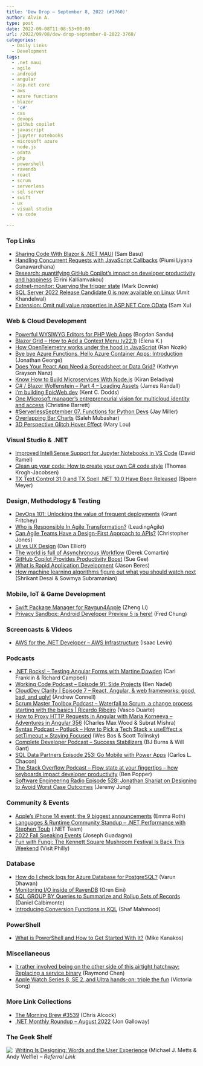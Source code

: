 ```yaml
---
title: 'Dew Drop – September 8, 2022 (#3760)'
author: Alvin A.
type: post
date: 2022-09-08T11:08:53+00:00
url: /2022/09/08/dew-drop-september-8-2022-3760/
categories:
  - Daily Links
  - Development
tags:
  - .net maui
  - agile
  - android
  - angular
  - asp.net core
  - aws
  - azure functions
  - blazor
  - 'c#'
  - css
  - devops
  - github copilot
  - javascript
  - jupyter notebooks
  - microsoft azure
  - node.js
  - odata
  - php
  - powershell
  - ravendb
  - react
  - scrum
  - serverless
  - sql server
  - swift
  - ux
  - visual studio
  - vs code

---
```

### <a name="top"></a>Top Links

  * <a href="https://www.telerik.com/blogs/sharing-code-blazor-dotnet-maui" target="_blank" rel="noopener">Sharing Code With Blazor & .NET MAUI</a> (Sam Basu)
  * <a href="https://www.syncfusion.com/blogs/post/handling-concurrent-requests-with-javascript-callbacks.aspx?utm_source=alvinashcraft&utm_medium=email&utm_campaign=alvinashcraft_blog_edmsep22" target="_blank" rel="noopener">Handling Concurrent Requests with JavaScript Callbacks</a> (Piumi Liyana Gunawardhana)
  * <a href="https://github.blog/2022-09-07-research-quantifying-github-copilots-impact-on-developer-productivity-and-happiness/" target="_blank" rel="noopener">Research: quantifying GitHub Copilot’s impact on developer productivity and happiness</a> (Eirini Kalliamvakou)
  * <a href="https://www.poppastring.com/blog/dotnetmonitor-querying-the-trigger-state" target="_blank" rel="noopener">dotnet-monitor: Querying the trigger state</a> (Mark Downie)
  * <a href="https://techcommunity.microsoft.com/t5/sql-server-blog/sql-server-2022-release-candidate-0-is-now-available-on-linux/ba-p/3620018" target="_blank" rel="noopener">SQL Server 2022 Release Candidate 0 is now available on Linux</a> (Amit Khandelwal)
  * <a href="https://devblogs.microsoft.com/odata/extension-omit-null-value-properties-in-asp-net-core-odata/" target="_blank" rel="noopener">Extension: Omit null value properties in ASP.NET Core OData</a> (Sam Xu)

### <a name="web"></a>Web & Cloud Development

  * <a href="https://www.designyourway.net/blog/misc/powerful-wysiwyg-editors-for-php-web-apps/" target="_blank" rel="noopener">Powerful WYSIWYG Editors for PHP Web Apps</a> (Bogdan Sandu)
  * <a href="https://community.devexpress.com/blogs/aspnet/archive/2022/09/08/blazor-add-a-context-menu-to-the-devexpress-grid-component.aspx" target="_blank" rel="noopener">Blazor Grid – How to Add a Context Menu (v22.1)</a> (Elena K.)
  * <a href="https://www.cncf.io/blog/2022/09/07/how-opentelemetry-works-under-the-hood-in-javascript/" target="_blank" rel="noopener">How OpenTelemetry works under the hood in JavaScript</a> (Ran Nozik)
  * <a href="https://endjin.com/blog/2022/09/bye-bye-azure-functions-hello-azure-container-apps-part-1-introduction.html" target="_blank" rel="noopener">Bye bye Azure Functions, Hello Azure Container Apps: Introduction</a> (Jonathan George)
  * <a href="https://www.telerik.com/blogs/does-react-app-need-spreadsheet-data-grid" target="_blank" rel="noopener">Does Your React App Need a Spreadsheet or Data Grid?</a> (Kathryn Grayson Nanz)
  * <a href="https://dzone.com/articles/know-how-to-build-microservices-with-nodejs" target="_blank" rel="noopener">Know How to Build Microservices With Node.js</a> (Kiran Beladiya)
  * <a href="https://www.jamesdrandall.com/posts/csharp_blazor_wolfenstein_part_4_loading_assets/" target="_blank" rel="noopener">C# / Blazor Wolfenstein &#8211; Part 4 &#8211; Loading Assets</a> (James Randall)
  * <a href="https://kentcdodds.com/blog/i-m-building-epicweb-dev" target="_blank" rel="noopener">I&#8217;m building EpicWeb.dev</a> (Kent C. Dodds)
  * <a href="https://www.microsoft.com/security/blog/2022/09/07/one-microsoft-managers-entrepreneurial-vision-for-multicloud-identity-and-access/" target="_blank" rel="noopener">One Microsoft manager’s entrepreneurial vision for multicloud identity and access</a> (Christine Barrett)
  * <a href="https://azure.github.io/Cloud-Native/blog/07-functions-python" target="_blank" rel="noopener">#ServerlessSeptember 07. Functions for Python Devs</a> (Jay Miller)
  * <a href="https://css-tricks.com/overlapping-bar-charts/" target="_blank" rel="noopener">Overlapping Bar Charts</a> (Saleh Mubashar)
  * <a href="https://tympanus.net/codrops/2022/09/07/3d-perspective-glitch-hover-effect/" target="_blank" rel="noopener">3D Perspective Glitch Hover Effect</a> (Mary Lou)

### <a name="dotnet"></a>Visual Studio & .NET

  * <a href="https://visualstudiomagazine.com/articles/2022/09/07/vs-code-python-sep22.aspx" target="_blank" rel="noopener">Improved IntelliSense Support for Jupyter Notebooks in VS Code</a> (David Ramel)
  * <a href="https://blog.unity.com/technology/clean-up-your-code-how-to-create-your-own-c-code-style" target="_blank" rel="noopener">Clean up your code: How to create your own C# code style</a> (Thomas Krogh-Jacobsen)
  * <a href="https://www.textcontrol.com/blog/2022/09/07/tx-text-control-31-released/" target="_blank" rel="noopener">TX Text Control 31.0 and TX Spell .NET 10.0 Have Been Released</a> (Bjoern Meyer)

### <a name="design"></a>Design, Methodology & Testing

  * <a href="https://www.red-gate.com/blog/database-devops/devops-101-unlocking-the-value-of-frequent-deployments" target="_blank" rel="noopener">DevOps 101: Unlocking the value of frequent deployments</a> (Grant Fritchey)
  * <a href="https://www.leadingagile.com/2022/09/who-is-responsible-in-agile-transformation/?utm_source=Who%20is%20Responsible%20In%20Agile%20Transformation%3F&utm_medium=RSS&utm_campaign=RSS%20Reader" target="_blank" rel="noopener">Who is Responsible In Agile Transformation?</a> (LeadingAgile)
  * <a href="https://thenewstack.io/can-agile-teams-have-a-design-first-approach-to-apis/" target="_blank" rel="noopener">Can Agile Teams Have a Design-First Approach to APIs?</a> (Christopher Jones)
  * <a href="https://blog.scottlogic.com/2022/09/01/ui-vs-ux-design.html" target="_blank" rel="noopener">UI vs UX Design</a> (Dan Elliott)
  * <a href="https://codeopinion.com/the-world-is-full-of-asynchronous-workflow/" target="_blank" rel="noopener">The world is full of Asynchronous Workflow</a> (Derek Comartin)
  * <a href="http://www.i-programmer.info/news/90-tools/15706-github-copilot-provides-productivity-boost.html" target="_blank" rel="noopener">GitHub Copilot Provides Productivity Boost</a> (Sue Gee)
  * <a href="https://www.infragistics.com/community/blogs/b/jason_beres/posts/rapid-application-development" target="_blank" rel="noopener">What is Rapid Application Development</a> (Jason Beres)
  * <a href="https://stackoverflow.blog/2022/09/07/how-machine-learning-algorithms-figure-out-what-you-should-watch-next/" target="_blank" rel="noopener">How machine learning algorithms figure out what you should watch next</a> (Shrikant Desai & Sowmya Subramanian)

### <a name="mobile"></a>Mobile, IoT & Game Development

  * <a href="https://raygun.com/blog/swift-package-manager/" target="_blank" rel="noopener">Swift Package Manager for Raygun4Apple</a> (Zheng Li)
  * <a href="http://android-developers.googleblog.com/2022/09/privacy-sandbox-developer-preview-5-is-here.html" target="_blank" rel="noopener">Privacy Sandbox: Android Developer Preview 5 is here!</a> (Fred Chung)

### <a name="videos"></a>Screencasts & Videos

  * <a href="http://www.youtube.com/watch?v=lWl8R_Cx9A0" target="_blank" rel="noopener">AWS for the .NET Developer &#8211; AWS Infrastructure</a> (Isaac Levin)

### <a name="podcasts"></a>Podcasts

  * <a href="https://www.spreaker.com/user/16677006/dotnetrocks-1810-testing-angular-forms_1" target="_blank" rel="noopener">.NET Rocks! &#8211; Testing Angular Forms with Martine Dowden</a> (Carl Franklin & Richard Campbell)
  * <a href="https://www.bennadel.com/blog/4319-working-code-podcast-episode-91-side-projects.htm" target="_blank" rel="noopener">Working Code Podcast &#8211; Episode 91: Side Projects</a> (Ben Nadel)
  * <a href="https://www.andrewconnell.com/blog/clouddev-clarity-episode-007-react-angular-web-frameworks/" target="_blank" rel="noopener">CloudDev Clarity | Episode 7 &#8211; React, Angular, & web frameworks: good, bad, and ugly!</a> (Andrew Connell)
  * <a href="https://scrummastertoolbox.libsyn.com/waterfall-to-scrum-a-change-process-starting-with-the-basics-ricardo-ribeiro" target="_blank" rel="noopener">Scrum Master Toolbox Podcast &#8211; Waterfall to Scrum, a change process starting with the basics | Ricardo Ribeiro</a> (Vasco Duarte)
  * <a href="https://topenddevs.com/podcasts/adventures-in-angular/episodes/how-to-proxy-http-requests-in-angular-with-maria-korneeva-aia-356" target="_blank" rel="noopener">How to Proxy HTTP Requests in Angular with Maria Korneeva &#8211; Adventures in Angular 356</a> (Charles Max Wood & Subrat Mishra)
  * <a href="https://syntax.fm/show/507/potluck-how-to-pick-a-tech-stack-useeffect-settimeout-staying-focused" target="_blank" rel="noopener">Syntax Podcast &#8211; Potluck &#8211; How to Pick a Tech Stack × useEffect × setTimeout × Staying Focused</a> (Wes Bos & Scott Tolinsky)
  * <a href="https://completedeveloperpodcast.com/success-stabilizers/" target="_blank" rel="noopener">Complete Developer Podcast &#8211; Success Stabilizers</a> (BJ Burns & Will Gant)
  * <a href="https://sqldatapartners.com/2022/09/07/episode-253-go-mobile-with-power-apps/" target="_blank" rel="noopener">SQL Data Partners Episode 253: Go Mobile with Power Apps</a> (Carlos L. Chacon)
  * <a href="https://stackoverflow.blog/2022/09/08/mechanical-keyboards-developer-productivity-flow-state-podcast/" target="_blank" rel="noopener">The Stack Overflow Podcast &#8211; Flow state at your fingertips – how keyboards impact developer productivity</a> (Ben Popper)
  * <a href="http://se-radio.net/episode-528-jonathan-shariat-on-designing-to-avoid-worst-case-outcomes" target="_blank" rel="noopener">Software Engineering Radio Episode 528: Jonathan Shariat on Designing to Avoid Worst Case Outcomes</a> (Jeremy Jung)

### <a name="events"></a>Community & Events

  * <a href="https://www.theverge.com/23341046/apple-iphone-14-plus-pro-max-notch-event-announcements-watch-8-se-ultra-airpods-pro" target="_blank" rel="noopener">Apple’s iPhone 14 event: the 9 biggest announcements</a> (Emma Roth)
  * <a href="http://www.youtube.com/watch?v=5PrQw0bRthE" target="_blank" rel="noopener">Languages & Runtime Community Standup &#8211; .NET Performance with Stephen Toub</a> (.NET Team)
  * <a href="https://www.josephguadagno.net/2022/09/07/2022-fall-speaking-events" target="_blank" rel="noopener">2022 Fall Speaking Events</a> (Joseph Guadagno)
  * <a href="https://www.visitphilly.com/things-to-do/events/kennett-square-mushroom-festival/" target="_blank" rel="noopener">Fun with Fungi: The Kennett Square Mushroom Festival Is Back This Weekend</a> (Visit Philly)

### <a name="sql"></a>Database

  * <a href="https://techcommunity.microsoft.com/t5/azure-database-for-postgresql/how-do-i-check-logs-for-azure-database-for-postgresql/ba-p/3618983" target="_blank" rel="noopener">How do I check logs for Azure Database for PostgreSQL?</a> (Varun Dhawan)
  * <a href="https://ayende.com/blog/198180-A/monitoring-i-o-inside-of-ravendb?Key=fe5628aa-84ce-4931-a578-d44b52b0b48e" target="_blank" rel="noopener">Monitoring I/O inside of RavenDB</a> (Oren Eini)
  * <a href="https://www.mssqltips.com/sqlservertip/7376/group-by-sql-queries-summarize-rollup-records/" target="_blank" rel="noopener">SQL GROUP BY Queries to Summarize and Rollup Sets of Records</a> (Daniel Calbimonte)
  * <a href="https://techcommunity.microsoft.com/t5/azure-data-explorer-blog/introducing-conversion-functions-in-kql/ba-p/3610589" target="_blank" rel="noopener">Introducing Conversion Functions in KQL</a> (Shaf Mahmood)

### <a name="ps"></a>PowerShell

  * <a href="https://petri.com/what-is-powershell/" target="_blank" rel="noopener">What is PowerShell and How to Get Started With It?</a> (Mike Kanakos)

### <a name="misc"></a>Miscellaneous

  * <a href="https://devblogs.microsoft.com/oldnewthing/20220907-00/?p=107132" target="_blank" rel="noopener">It rather involved being on the other side of this airtight hatchway: Replacing a service binary</a> (Raymond Chen)
  * <a href="https://www.theverge.com/23324010/apple-watch-series-8-se-ultra-hands-on-features-apple-event" target="_blank" rel="noopener">Apple Watch Series 8, SE 2, and Ultra hands-on: triple the fun</a> (Victoria Song)

### <a name="links"></a>More Link Collections

  * <a href="https://blog.cwa.me.uk/2022/09/08/the-morning-brew-3539/" target="_blank" rel="noopener">The Morning Brew #3539</a> (Chris Alcock)
  * <a href="https://dev.to/dotnet/net-monthly-roundup-august-2022-2dha" target="_blank" rel="noopener">.NET Monthly Roundup &#8211; August 2022</a> (Jon Galloway)

### <a name="shelf"></a>The Geek Shelf

<a href="https://www.amazon.com/dp/1933820667/?tag=amavin-20" target="_blank" rel="noopener"><img decoding="async" align="left" style="margin: 0px 4px 0px 0px; border: 0px currentcolor; border-image: none; float: left; display: inline; background-image: none;" src="https://m.media-amazon.com/images/I/41EgPYGLpVL._SS135_.jpg" border="0" /></a>&nbsp;<a href="https://www.amazon.com/dp/1933820667/?tag=amavin-20" target="_blank" rel="noopener">Writing Is Designing: Words and the User Experience</a> (Michael J. Metts & Andy Welfle) _&#8211; Referral Link_